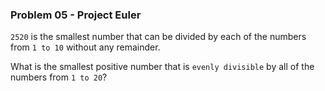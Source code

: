 ### Problem 05 - Project Euler
`2520` is the smallest number that can be divided by each of the numbers from `1 to 10` without any remainder.

What is the smallest positive number that is `evenly divisible` by all of the numbers from `1 to 20`?
